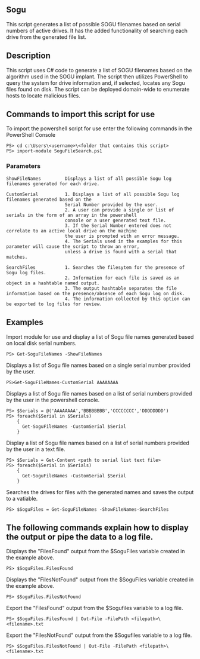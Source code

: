 ## Sogu
This script generates a list of
possible SOGU filenames based on serial numbers of active drives. It has the
added functionality of searching each drive from the generated file list.

## Description
This script uses C# code to generate a list of SOGU filenames based on the algorithm used in the SOGU implant.
The script then utilizes PowerShell to query the system for drive information and, if selected, locates any Sogu files found on disk. 
The script can be deployed domain-wide to enumerate hosts to locate malicious files.
                                               
## Commands to import this script for use                                
To import the powershell script for use enter the following commands in the PowerShell Console 

```
PS> cd c:\Users\<username>\<folder that contains this script>
PS> import-module SoguFileSearch.ps1
```
### Parameters
```
ShowFileNames         Displays a list of all possible Sogu log filenames generated for each drive.

CustomSerial          1. Displays a list of all possible Sogu log filenames generated based on the 
                      Serial Number provided by the user. 
                      2. A user can provide a single or list of serials in the form of an array in the powershell 
                      console or a user generated text file.
                      3. If the Serial Number entered does not correlate to an active local drive on the machine 
                      the user is prompted with an error message.
                      4. The Serials used in the examples for this parameter will cause the script to throw an error, 
                      unless a drive is found with a serial that matches.
                      
SearchFiles           1. Searches the filesytem for the presence of Sogu log files.
                      2. Information for each file is saved as an object in a hashtable named output.
                      3. The output hashtable separates the file information based on the presence/absence of each Sogu log on disk.
                      4. The information collected by this option can be exported to log files for review.
```
## Examples
Import module for use and display a list of Sogu file names generated based on local disk serial numbers.
```
PS> Get-SoguFileNames -ShowFileNames
```
Displays a list of Sogu file names based on a single serial number provided by the user.
```
PS>Get-SoguFileNames-CustomSerial AAAAAAAA
```
Displays a list of Sogu file names based on a list of serial numbers provided by the user in the powershell console. 
```
PS> $Serials = @('AAAAAAAA','BBBBBBBB','CCCCCCCC','DDDDDDDD')
PS> foreach($Serial in $Serials)
    {
      Get-SoguFileNames -CustomSerial $Serial
    }
```
Display a list of Sogu file names based on a list of serial numbers provided by the user in a text file.
```
PS> $Serials = Get-Content <path to serial list text file>
PS> foreach($Serial in $Serials)
    {
      Get-SoguFileNames -CustomSerial $Serial
    }
```
Searches the drives for files with the generated names and saves the output to a vatiable. 
```
PS> $SoguFiles = Get-SoguFileNames -ShowFileNames-SearchFiles
```
## The following commands explain how to display the output or pipe the data to a log file.
Displays the "FilesFound" output from the $SoguFiles variable created in the example above.
```
PS> $SoguFiles.FilesFound
```
Displays the "FilesNotFound" output from the $SoguFiles variable created in the example above.
```
PS> $SoguFiles.FilesNotFound
```
Export the "FilesFound" output from the $Sogufiles variable to a log file.
```
PS> $SoguFiles.FilesFound | Out-File -FilePath <filepath>\<filename>.txt
```
Export the "FilesNotFound" output from the $Sogufiles variable to a log file.
```
PS> $SoguFiles.FilesNotFound | Out-File -FilePath <filepath>\<filename>.txt
```
